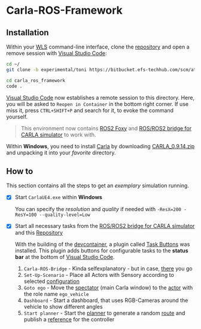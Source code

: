 # Carla-ROS-Framework

## Installation

Within your [WLS](https://learn.microsoft.com/en-us/windows/wsl/setup/environment) command-line interface, clone the [repository](https://bitbucket.efs-techhub.com/scm/at01447/carla_simulation_pipeline.git) and open a remove session with [Visual Studio Code](https://code.visualstudio.com/):

```sh
cd ~/
git clone -b experimental/toni https://bitbucket.efs-techhub.com/scm/at01447/carla_simulation_pipeline.git carla_ros_framework

cd carla_ros_framework
code .
```

[Visual Studio Code](https://code.visualstudio.com/) now establishes a remote session to this directory. Here, you will be asked to `Reopen in Container` in the bottom right corner. If use miss it, press `CTRL+SHIFT+P` and search for it, to evoke the command yourself.

> This environment now contains [ROS2 Foxy](https://docs.ros.org/en/foxy/Releases/Release-Foxy-Fitzroy.html) and [ROS/ROS2 bridge for CARLA simulator](https://github.com/carla-simulator/ros-bridge) to work with.

Within **Windows**, you need to install [Carla](https://github.com/carla-simulator/carla/releases) by downloading [CARLA_0.9.14.zip](https://carla-releases.s3.eu-west-3.amazonaws.com/Windows/CARLA_0.9.14.zip) and unpacking it into your *favorite* directory.

## How to

This section contains all the steps to get an *exemplary* simulation running.

- [x] Start `CarlaUE4.exe` within **Windows**

    You can specify the *resolution* and *quality* if needed with `-ResX=200 -ResY=100 --quality-level=Low`

- [x] Start all necessary tasks from the [ROS/ROS2 bridge for CARLA simulator](https://github.com/carla-simulator/ros-bridge) and this [Repository](README.md)

    With the building of the [devcontainer](.devcontainer/devcontainer.json), a plugin called [Task Buttons](https://marketplace.visualstudio.com/items?itemName=spencerwmiles.vscode-task-buttons) was installed. This plugin adds buttons for configurable tasks to the **status bar** at the bottom of [Visual Studio Code](https://code.visualstudio.com/).

    1. `Carla-ROS-Bridge` - Kinda selfexplanatory - but in case, [there](https://github.com/carla-simulator/ros-bridge/blob/master/README.md) you go
    2. `Set-Up-Scenario` - Place all Actors with Sensory according to selected [configuration](configs/scenarios/follow_route.json)
    3. `Goto ego` - Move the [spectator](https://carla.readthedocs.io/en/latest/tuto_G_getting_started/#the-spectator) (main Carla window) to the [actor](https://carla.readthedocs.io/en/latest/core_actors/) with the role name `ego_vehicle`
    4. `Dashboard` - Start a dashboard, that uses RGB-Cameras around the vehicle to show different angles
    5. `Start planner` - Start the [planner](src/planner/planner/planner.py) to generate a random [route](https://github.com/carla-simulator/ros-bridge/blob/master/carla_waypoint_publisher/src/carla_waypoint_publisher/carla_waypoint_publisher.py) and publish a [reference]() for the controller
